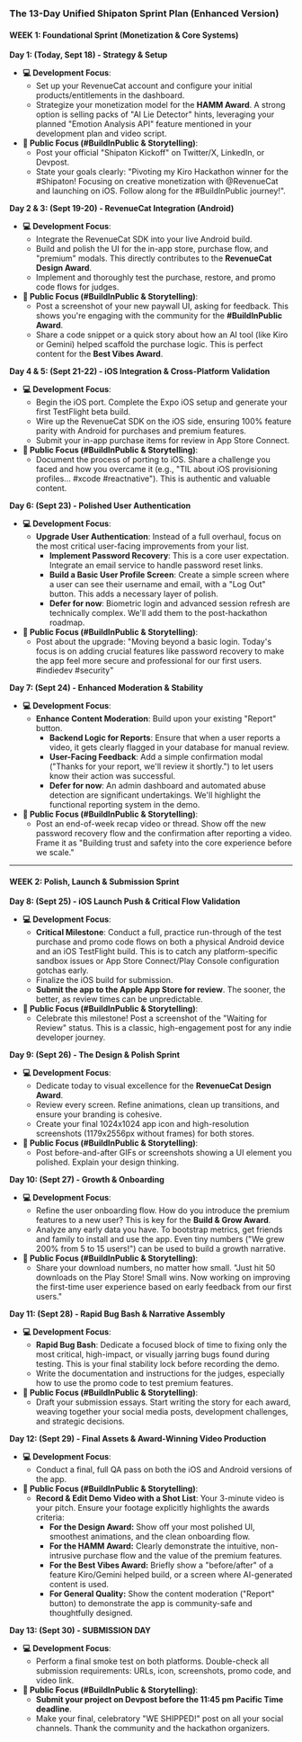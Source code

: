 ### **The 13-Day Unified Shipaton Sprint Plan (Enhanced Version)**

#### **WEEK 1: Foundational Sprint (Monetization & Core Systems)**

**Day 1: (Today, Sept 18) - Strategy & Setup**
* **💻 Development Focus**:
    * Set up your RevenueCat account and configure your initial products/entitlements in the dashboard.
    * Strategize your monetization model for the **HAMM Award**. A strong option is selling packs of "AI Lie Detector" hints, leveraging your planned "Emotion Analysis API" feature mentioned in your development plan and video script.
* **📣 Public Focus (#BuildInPublic & Storytelling)**:
    * Post your official "Shipaton Kickoff" on Twitter/X, LinkedIn, or Devpost.
    * State your goals clearly: "Pivoting my Kiro Hackathon winner for the #Shipaton! Focusing on creative monetization with @RevenueCat and launching on iOS. Follow along for the #BuildInPublic journey!".

**Day 2 & 3: (Sept 19-20) - RevenueCat Integration (Android)**
* **💻 Development Focus**:
    * Integrate the RevenueCat SDK into your live Android build.
    * Build and polish the UI for the in-app store, purchase flow, and "premium" modals. This directly contributes to the **RevenueCat Design Award**.
    * Implement and thoroughly test the purchase, restore, and promo code flows for judges.
* **📣 Public Focus (#BuildInPublic & Storytelling)**:
    * Post a screenshot of your new paywall UI, asking for feedback. This shows you're engaging with the community for the **#BuildInPublic Award**.
    * Share a code snippet or a quick story about how an AI tool (like Kiro or Gemini) helped scaffold the purchase logic. This is perfect content for the **Best Vibes Award**.

**Day 4 & 5: (Sept 21-22) - iOS Integration & Cross-Platform Validation**
* **💻 Development Focus**:
    * Begin the iOS port. Complete the Expo iOS setup and generate your first TestFlight beta build.
    * Wire up the RevenueCat SDK on the iOS side, ensuring 100% feature parity with Android for purchases and premium features.
    * Submit your in-app purchase items for review in App Store Connect.
* **📣 Public Focus (#BuildInPublic & Storytelling)**:
    * Document the process of porting to iOS. Share a challenge you faced and how you overcame it (e.g., "TIL about iOS provisioning profiles... #xcode #reactnative"). This is authentic and valuable content.

**Day 6: (Sept 23) - Polished User Authentication**
* **💻 Development Focus**:
    * **Upgrade User Authentication**: Instead of a full overhaul, focus on the most critical user-facing improvements from your list.
        * **Implement Password Recovery**: This is a core user expectation. Integrate an email service to handle password reset links.
        * **Build a Basic User Profile Screen**: Create a simple screen where a user can see their username and email, with a "Log Out" button. This adds a necessary layer of polish.
        * **Defer for now**: Biometric login and advanced session refresh are technically complex. We'll add them to the post-hackathon roadmap.
* **📣 Public Focus (#BuildInPublic & Storytelling)**:
    * Post about the upgrade: "Moving beyond a basic login. Today's focus is on adding crucial features like password recovery to make the app feel more secure and professional for our first users. #indiedev #security"

**Day 7: (Sept 24) - Enhanced Moderation & Stability**
* **💻 Development Focus**:
    * **Enhance Content Moderation**: Build upon your existing "Report" button.
        * **Backend Logic for Reports**: Ensure that when a user reports a video, it gets clearly flagged in your database for manual review.
        * **User-Facing Feedback**: Add a simple confirmation modal ("Thanks for your report, we'll review it shortly.") to let users know their action was successful.
        * **Defer for now**: An admin dashboard and automated abuse detection are significant undertakings. We'll highlight the functional reporting system in the demo.
* **📣 Public Focus (#BuildInPublic & Storytelling)**:
    * Post an end-of-week recap video or thread. Show off the new password recovery flow and the confirmation after reporting a video. Frame it as "Building trust and safety into the core experience before we scale."
---

#### **WEEK 2: Polish, Launch & Submission Sprint**

**Day 8: (Sept 25) - iOS Launch Push & Critical Flow Validation**
* **💻 Development Focus**:
    * **Critical Milestone**: Conduct a full, practice run-through of the test purchase and promo code flows on both a physical Android device and an iOS TestFlight build. This is to catch any platform-specific sandbox issues or App Store Connect/Play Console configuration gotchas early.
    * Finalize the iOS build for submission.
    * **Submit the app to the Apple App Store for review**. The sooner, the better, as review times can be unpredictable.
* **📣 Public Focus (#BuildInPublic & Storytelling)**:
    * Celebrate this milestone! Post a screenshot of the "Waiting for Review" status. This is a classic, high-engagement post for any indie developer journey.

**Day 9: (Sept 26) - The Design & Polish Sprint**
* **💻 Development Focus**:
    * Dedicate today to visual excellence for the **RevenueCat Design Award**.
    * Review every screen. Refine animations, clean up transitions, and ensure your branding is cohesive.
    * Create your final 1024x1024 app icon and high-resolution screenshots (1179x2556px without frames) for both stores.
* **📣 Public Focus (#BuildInPublic & Storytelling)**:
    * Post before-and-after GIFs or screenshots showing a UI element you polished. Explain your design thinking.

**Day 10: (Sept 27) - Growth & Onboarding**
* **💻 Development Focus**:
    * Refine the user onboarding flow. How do you introduce the premium features to a new user? This is key for the **Build & Grow Award**.
    * Analyze any early data you have. To bootstrap metrics, get friends and family to install and use the app. Even tiny numbers ("We grew 200% from 5 to 15 users!") can be used to build a growth narrative.
* **📣 Public Focus (#BuildInPublic & Storytelling)**:
    * Share your download numbers, no matter how small. "Just hit 50 downloads on the Play Store! Small wins. Now working on improving the first-time user experience based on early feedback from our first users."

**Day 11: (Sept 28) - Rapid Bug Bash & Narrative Assembly**
* **💻 Development Focus**:
    * **Rapid Bug Bash**: Dedicate a focused block of time to fixing only the most critical, high-impact, or visually jarring bugs found during testing. This is your final stability lock before recording the demo.
    * Write the documentation and instructions for the judges, especially how to use the promo code to test premium features.
* **📣 Public Focus (#BuildInPublic & Storytelling)**:
    * Draft your submission essays. Start writing the story for each award, weaving together your social media posts, development challenges, and strategic decisions.

**Day 12: (Sept 29) - Final Assets & Award-Winning Video Production**
* **💻 Development Focus**:
    * Conduct a final, full QA pass on both the iOS and Android versions of the app.
* **📣 Public Focus (#BuildInPublic & Storytelling)**:
    * **Record & Edit Demo Video with a Shot List**: Your 3-minute video is your pitch. Ensure your footage explicitly highlights the awards criteria:
        * **For the Design Award:** Show off your most polished UI, smoothest animations, and the clean onboarding flow.
        * **For the HAMM Award:** Clearly demonstrate the intuitive, non-intrusive purchase flow and the value of the premium features.
        * **For the Best Vibes Award:** Briefly show a "before/after" of a feature Kiro/Gemini helped build, or a screen where AI-generated content is used.
        * **For General Quality:** Show the content moderation ("Report" button) to demonstrate the app is community-safe and thoughtfully designed.

**Day 13: (Sept 30) - SUBMISSION DAY**
* **💻 Development Focus**:
    * Perform a final smoke test on both platforms. Double-check all submission requirements: URLs, icon, screenshots, promo code, and video link.
* **📣 Public Focus (#BuildInPublic & Storytelling)**:
    * **Submit your project on Devpost before the 11:45 pm Pacific Time deadline**.
    * Make your final, celebratory "WE SHIPPED!" post on all your social channels. Thank the community and the hackathon organizers.